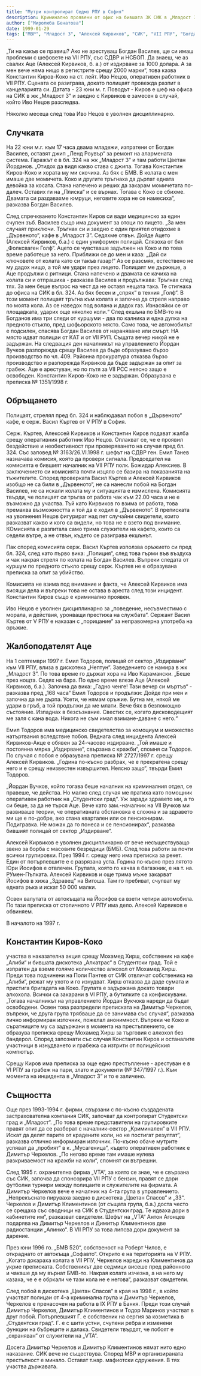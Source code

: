 ```yaml
---
title: "Мутри контролират Седмо РПУ в София"
description: Криминално проявени от офис на бившата ЗК СИК в „Младост 3“ се разпореждат на полицаи. Комисия от СДВР покрива престъпление
author: ["Миролюба Бенатова"]
date: 1999-01-29
tags: ["МВР", "Младост 3", "Алексей Кирвиков", "СИК", "VII РПУ", "Богдан Василев", "Константин Киров-Коко"]
---
```


„Ти на какъв се правиш? Ако не арестуваш Богдан Василев, ще си имаш проблеми с шефовете на VII РПУ, със СДВР и НСБОП. Да знаеш, че аз свалих Аце (Алексей Кирвиков, б. а.) от издирване за 1000 долара. А за мен вече няма нищо в регистрите срещу 2000 марки“, това казва Константин Киров-Коко на ст. лейт. Иво Нецов, оперативен работник в VII РПУ. Сцената се разиграва, докато полицаят провежда разпит в канцеларията си. Датата - 23 юни м. г. Поводът  - Киров е шеф на офиса на СИК в жк „Младост 3“ и заедно с Кирвиков е замесен в случай, който Иво Нецов разследва.

Няколко месеца след това Иво Нецов е уволнен дисциплинарно.

## Случката

На 22 юни м.г. към 17 часа двама младежи, изпратени от Богдан Василев, оставят джип „Ленд Роувър“ за ремонт на алармената система. Гаражът е в бл. 324 на жк „Младост 3“ и там работи Цветан Йорданов. „Отидох да видя какво става с джипа. Тогава Константин Киров-Коко и хората му ми скочиха. Аз бях с БМВ. В колата с мен имаше две момичета. Коко и другите тръгнаха да дърпат едната девойка за косата. Стана напечено и реших да закарам момичетата по-далеч. Оставих ги на „Плиска“ и се върнах. Тогава с Коко се сбихме. Двамата си раздавахме юмруци, неговите хора не се намесиха“, разказва Богдан Василев.

След спречкването Константин Киров си вади медицинско за един счупен зъб. Василев също има документ за отоци по лицето. „За мен случаят приключи. Тръгнах си и заедно с един приятел отидохме в „Дървеното“, кафе в „Младост 3“. Седяхме отвън. Дойде Ацето (Алексей Кирвиков, б.а.) с един униформен полицай. Слязоха от бял „Фолксваген Голф“. Ацето се чувстваше задължен на Коко и по това време работеше за него. Приближи се до мен и каза: „Дай си ключовете от колата като си такъв газар!“ Аз се разсмях, естествено не му дадох нищо, а той ме удари през лицето. Полицаят ме държеше, а Аце продължи с ритници. Стана напечено и двамата се качиха на колата си и отпрашиха - разказва Василев и продължава: Тръгнах след тях. За мен беше въпрос на чест да не оставя нещата така. Те стигнаха до офиса на СИК в бл. 324. Аз бях бесен и „спрях“ в техния „Голф“. В този момент полицаят тръгна към колата и започна да стреля направо по моята кола. Аз се наведох под волана и дадох газ. Изнасяйки се от площадката, ударих още няколко коли.“ След екшъна по БМВ-то на Богданов има три следи от куршуми - два по калника и една дупка на предното стъкло, пред шофьорското място. Само това, че автомобилът е подсилен, спасява Богдан Василев от нараняване или смърт. НА място идват полицаи от КАТ и от VII РУП. Същата вечер никой не е задържан. На следващия ден началникът на управлението Йордан Вучков разпорежда срещу Василев да бъде образувано бързо производство по чл. 409. Районна прокуратура отказва бързо производство и разпорежда Кирвиков да бъде задържан за опит за грабеж. Аце е арестуван, но по пътя за VII РСС неясно защо е освободен. Константин Киров-Коко не е задържан. Образувана е преписка № 1351/1998 г.

## Обръщането

Полицаят, стрелял пред бл. 324 и наблюдавал побоя в „Дървеното“ кафе, е серж. Васил Къртев от V РПУ в София.

Серж. Къртев, Алекссей Кирвиков и Константин Киров подават жалба срещу оперативния работник Иво Нецов. Оплакват се, че е проявил бездействие и необективност при проверяването на случая пред бл. 324. Със заповед  № 3163/26.VI.1998 г. шефът на СДВР ген. Емил Танев назначава комисия, която да провери сигнала. Председател на комисията е бившият началник на VII РПУ полк. Божидар Алексиев. В заключението си комисията почти изцяло се базира на показанията на тъжителите. Според проверката Васил Къртев и Алексей Кирвиков изобщо не са били в „Дървеното“, не са нанесли побой на Богдан Василев, не са искали колата му и ситуацията е измислена. Комисията твърди, че полицаят си тръгва от работа чак към 22.00 часа и не е възможно да участва. Тъй като Кирвиков го взима от работа, това премахва възможността и той да е ходил в „Дървеното“. В преписката на уволнения Нецов фигурират над пет случайни свидетели, които разказват какво и кого са видели, но това не е взето под внимание. КОмисията е разпитала само трима служители на кафето, които са седели вътре, а не отвън, където се разиграва екшънът.

Пак според комисията серж. Васил Къртев използва оръжието си пред бл. 324, след като първо вика: „Полиция“, след това гърми във въздуха и чак накрая стреля по колата на Богдан Василев. Въпреки следата от куршум по предното стъкло срещу серж. Къртев не е образувана преписка за опит за убийство.

Комисията не взима под внимание и факта, че Алексей Кирвиков има висящи дела и въпреки това не остава в ареста след този инцидент. Константин Киров също е криминално проявен.

Иво Нецов е уволнен дисциплинарно за „поведение, несъвместимо с морала, и действия, уронващи престижа на службата“. Сержант Васил Къртев от V РПУ е наказан с „порицание“ за неправомерна употреба на оръжие.

## Жалбоподателят Аце

На 1 септември 1997 г. Емил Тодоров, полицай от сектор „Издирване“ към VII РПУ, влиза в дискотека „Нептун“. Заведението се намира в жк „Младост 3“. По това време го държат хора на Иво Карамански. „Беше през нощта. Седях на бара. По едно време влезе Аце (Алексей Кирвиков, б.а.). Започна да вика: „Гадно ченге! Тази вечер си мъртъв“ - разказва пред „168 часа“ Емил Тодоров и продължи: Дойде при мен и започна да ме дърпа. Усети, че нямам оръжие. Бутна ме, някой ме удари в гръб, а той продължи да ме млати. Вече бях в безпомощно състояние. Изпаднах в безсъзнание. Свестих се, когато дисководещият ме заля с кана вода. Никога не съм имал взимане-даване с него.“

Емил Тодоров има медицинско свидетелство за комоциум и множество натъртвания вследствие побоя. Веднага след инцидента Алексей Кирвиков-Акце е обявен за 24-часово издирване. „Той имаше и постоянна мярка „Издирване“, свързана с кражби“, спомня си Тодоров. По случая с побоя е образувана преписка № 2727/1997 г. срещу Алексей Кирвиков. „Година по-късно разбрах, че е прекратена срещу него и е срещу неизвестен извършител. Неясно защо“, твърди Емил Тодоров.

„Йордан Вучков, който тогава беше началник на криминалния отдел, се правеше, че действа. Но малко след случая ме пратиха като помощник оперативен работник на „Студентски град“. Уж заради здравето ми, а то си беше, за да не търся Аце. Вече като зам.-началник на VII Вучков ми развиваше теории, че оперативната обстановка е сложна и за здравето ми ще е по-добре, ако стана квартален или се пенсионирам. Подигравка. Не можах да го понеса и се пенсионирах“, разказва бившият полицай от сектор „Издирване“.

Алексей Кирвиков е уволнен дисциплинарно от вече несъществуващо звено за борба с масовите безредици (БМБ). След това работи за почти всички групировки. През 1994 г. срещу него има преписка за рекет. Един от потърпевшите е с разрязана уста. Година по-късно през лятото Юри Йосифов е отвлечен. Групата, която го качва в багажник, е на т. на. РУмен-Пъпката. Алексей Кирвиков и още трима мъже закарват Йосифов в хижа „Здравец“ на Витоша. Там го пребиват, счупват му едната ръка и искат 50 000 малки.

Освен валутата от автокъщата на Йосифов са взети четири автомобила. По тази преписка от столичното V РПУ има дело. Алексей Кирвиков е обвиняем.

В началото на 1997 г. 

## Константин Киров-Коко

участва в наказателна акция срещу Мохамед Хирш, собственик на кафе „Алиби“ и бившата дискотека „Алкатрас“ в Студентски град. Той е изпратен да вземе голямо количество алкохол от Мохамед Хирш. Преди това подчинени на Поли Пантев от СИК отвличат собственика на „Алиби“, режат му ухото и го изнудват. Хирш отказва да даде сумата и пристига бригадата на Коко. Групата е задържана докато товари алкохола. Всички са закарани в VI РПУ, а бутилките са конфискувани. „Тогава началникът на управлението Йордан Вукчокв нареди да бъдат освободени. Освен това разпредели преписката на Димитър Черкелов, въпреки, че друга група трябваше да се занимава със случая“, разказва лично информиран източник, пожелал анонимност. Въпреки че Коко и съратниците му са задържани в момента на престъплението, се образува преписка срещу Мохамед Хирш за търговия с алкохол без бандерол. Според запознати със случая Константин Киров и останалите участници в изнудването и грабежа са изтрити от полицейския компютър.

Срещу Киров има преписка за още едно престъпление - арестуван е в VI РПУ за грабеж на пари, злато и документи (№ 347/1997 г.). Към момента на инцидента в „Младост 3“ и то е заличено.

## Същността

Още през 1993-1994 г. фирми, свързани с по-късно създадената застрахователна компания СИК, започват да контролират Студентски град и „Младост“. „По това време представители на групировките правят опит да се разберат с началник-сектор „Криминален“ в VII РПУ. Искат да делят парите от крадените коли, но не постигат резултат“, разказва отлично информиран източник. По-късно обаче мутрите успяват да „пробият“ в к. „Мусагеница“, където оперативен работник е Димитър Черкелов. „По негово време там имаше нулева разкриваемост на кражби на коли“, спомнят си вътрешни.

След 1995 г. охранителна фирма „VTA“, за която се знае, че е свързана със СИК, започва да спонсорира VII РПУ с бензин, правят се дори футболни турнири между полицаите и служителите на фирмата. А Димитър Черкелов вече е началник на 4-та група в управлението. „Непрекъснато пируваха заедно в дискотека „Цветан Спасов“ и „33“. Черкелов и Димитър Климентинов (от същата група, б.а.) доста често се срещаха със сводници на СИК в Студентски град. Те идваха дори в кабинетите им“, разказват свидетели. Шефът на „VTA“ Антон Агонцев подарява на Димитър Черкелов и Димитър Климентинов две радиостанции „Алинко“. В VII РПУ за това липсва дори документ за дарение.

През юни 1996 го. „БМВ 520“, собственост на Роберт Чилов, е откраднато от автокъща „Софавто“. Открито е на територията на V РПУ. „Когато докараха колата в VII РПУ, Черкелов нареди на Климентинов да укрие преписката. Собственикът две седмици висеше пред районното и чакаше да му върнат БМВ-то. Накрая колата изчезна, а на него му казаха, че е е обркали че тази кола не е негова“, разказват свидетели.

След побой в дискотека „Цветан Спасов“ в края на 1998 г., в който участват полицаи от 4-а криминална група и Димитър Черкелов, Черкелов е пренасочен на работа в IX РПУ в Банкя. Преди този случай Димитър Черкелов, Димитър Климентинов и Тодор Маринов участват в друг побой. Потърпевшият Г. е собственик на сергия за козметика в „Студентски град“. Г. е с шити устни, счупени ребра и изменени функции на бъбреците и далака. Свидетели твърдят, че побоят е „охраняван“ от служители на „VTA“.

Досега Димитър Черкелов и Димитър Климентинов нямат нито едно наказание. СИК вече не съществува. Според МВР и организираната престъпност е минало. Остават т.нар. мафиотски сдружения. В тях участва държавата.

